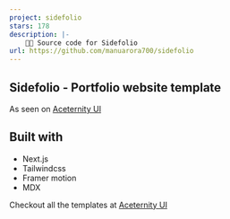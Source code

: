 ```yaml
---
project: sidefolio
stars: 178
description: |-
    🧑‍💻 Source code for Sidefolio
url: https://github.com/manuarora700/sidefolio
---
```


## Sidefolio - Portfolio website template

As seen on [Aceternity UI](https://ui.aceternity.com/templtes/sidefolio)

## Built with
- Next.js
- Tailwindcss
- Framer motion
- MDX

Checkout all the templates at [Aceternity UI](https://ui.aceternity.com/templates)

